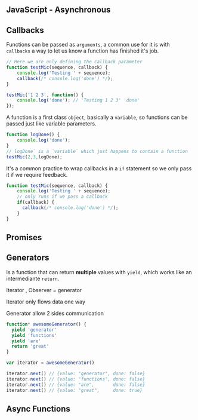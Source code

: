 ## JavaScript - Asynchronous


## Callbacks
Functions can be passed as `arguments`, a common use for it is with `callbacks` a way to let us know a function has finished it's job.

```js
// Here we are only defining the callback parameter
function testMic(sequence, callback) {
    console.log('Testing ' + sequence);
    callback(/* console.log('done') */);
}

testMic('1 2 3', function() {
    console.log('done'); // 'Testing 1 2 3' 'done'
});
```

A function is a first class `object`, basically a `variable`, so functions can be passed just like variable parameters.
```js
function logDone() {
    console.log('done');
}
// logDone` is a `variable` which just happens to contain a function
testMic(2,3,logDone);
```

It's a common practice to wrap callbacks in a `if` statement so we only pass it if we require feedback.
```js
function testMic(sequence, callback) {
    console.log('Testing ' + sequence);
    // only runs if we pass a callback
    if(callback) {
      callback(/* console.log('done') */);
    }
}
```

## Promises


## Generators
Is a function that can return **multiple** values with `yield`, which works like an intermediante `return`.


Iterator , Observer = generator

Iterator only flows data one way

Generator allow 2 sides communication

```js
function* awesomeGenerator() {
  yield 'generator'
  yield 'functions'
  yield 'are'
  return 'great'
}

var iterator = awesomeGenerator()

iterator.next() // {value: "generator", done: false}
iterator.next() // {value: "functions", done: false}
iterator.next() // {value: "are",       done: false}
iterator.next() // {value: "great",     done: true}
```


## Async Functions
